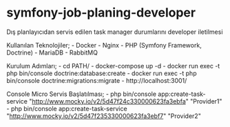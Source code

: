 # symfony-job-planing-developer

Dış planlayıcıdan servis edilen task manager durumlarını developer iletilmesi

Kullanılan Teknolojiler;
    - Docker
    - Nginx
    - PHP (Symfony Framework, Doctrine)
    - MariaDB
    - RabbitMQ

Kurulum Adımları;
    - cd PATH/
    - docker-compose up -d
    - docker run exec -t php bin/console doctrine:database:create
    - docker run exec -t php bin/console doctrine:migrations:migrate
    - http://localhost:3001/
    
Console Micro Servis Başlatılması;
    - php bin/console app:create-task-service "http://www.mocky.io/v2/5d47f24c330000623fa3ebfa" "Provider1"
    - php bin/console app:create-task-service "http://www.mocky.io/v2/5d47f235330000623fa3ebf7" "Provider2"